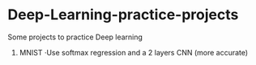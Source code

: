 # Deep-Learning-practice-projects
Some projects to practice Deep learning
1. MNIST
   ·Use softmax regression and a 2 layers CNN (more accurate)
